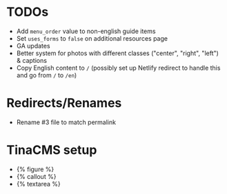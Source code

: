 # TODOs

- Add `menu_order` value to non-english guide items
- Set `uses_forms` to `false` on additional resources page
- GA updates
- Better system for photos with different classes ("center", "right", "left") & captions
- Copy English content to `/` (possibly set up Netlify redirect to handle this and go from `/` to `/en`)

# Redirects/Renames

- Rename #3 file to match permalink

# TinaCMS setup

- {% figure %}
- {% callout %}
- {% textarea %}
